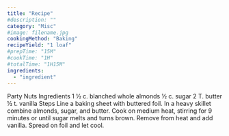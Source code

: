 ```yaml
---
title: "Recipe"
#description: ""
category: "Misc"
#image: filename.jpg
cookingMethod: "Baking"
recipeYield: "1 loaf"
#prepTime: "15M"
#cookTime: "1H"
#totalTime: "1H15M"
ingredients:
  - "ingredient"
---
```


Party Nuts
Ingredients
1 ½ c. blanched whole almonds
½ c. sugar
2 T. butter
½ t. vanilla
Steps
Line a baking sheet with buttered foil.
In a heavy skillet combine almonds, sugar, and butter. Cook on medium heat, stirring for 9 minutes or until sugar melts and turns brown. Remove from heat and add vanilla.
Spread on foil and let cool.

